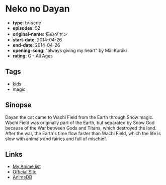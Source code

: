 # Neko no Dayan

-   **type**: tv-serie
-   **episodes**: 52
-   **original-name**: 猫のダヤン
-   **start-date**: 2014-04-26
-   **end-date**: 2014-04-26
-   **opening-song**: "always giving my heart" by Mai Kuraki
-   **rating**: G - All Ages

## Tags

-   kids
-   magic

## Sinopse

Dayan the cat came to Wachi Field from the Earth through Snow magic. Wachi Field was originally part of the Earth, but separated by Snow God because of the War between Gods and Titans, which destroyed the land. After the war, the Earth's time flow faster than Wachi Field, which the life is slow with animals and fairies and full of mischief.

## Links

-   [My Anime list](https://myanimelist.net/anime/23555/Neko_no_Dayan)
-   [Official Site](http://www.wachi.co.jp/etc/anime.html)
-   [AnimeDB](http://anidb.info/perl-bin/animedb.pl?show=anime&aid=10590)
